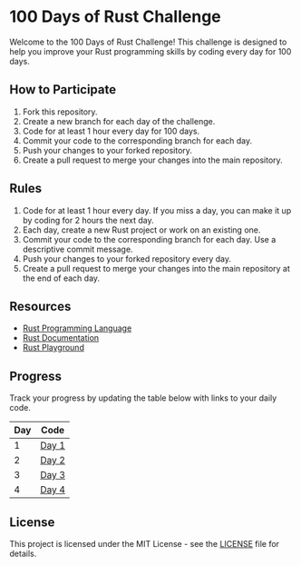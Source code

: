 # 100 Days of Rust Challenge

Welcome to the 100 Days of Rust Challenge! This challenge is designed to help you improve your Rust programming skills by coding every day for 100 days.

## How to Participate

1. Fork this repository.
2. Create a new branch for each day of the challenge.
3. Code for at least 1 hour every day for 100 days.
4. Commit your code to the corresponding branch for each day.
5. Push your changes to your forked repository.
6. Create a pull request to merge your changes into the main repository.

## Rules

1. Code for at least 1 hour every day. If you miss a day, you can make it up by coding for 2 hours the next day.
2. Each day, create a new Rust project or work on an existing one.
3. Commit your code to the corresponding branch for each day. Use a descriptive commit message.
4. Push your changes to your forked repository every day.
5. Create a pull request to merge your changes into the main repository at the end of each day.

## Resources

- [Rust Programming Language](https://www.rust-lang.org/)
- [Rust Documentation](https://doc.rust-lang.org/)
- [Rust Playground](https://play.rust-lang.org/)

## Progress

Track your progress by updating the table below with links to your daily code.

| Day | Code |
| --- | ---- |
| 1   | [Day 1](./day1) |
| 2   | [Day 2](./day2) |
| 3   | [Day 3](./day3) |
| 4   | [Day 4](./day4) |
## License

This project is licensed under the MIT License - see the [LICENSE](LICENSE) file for details.
